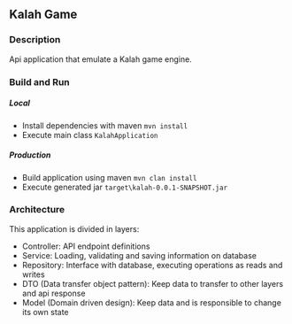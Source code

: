 ## Kalah Game

### Description
Api application that emulate a Kalah game engine.

### Build and Run

##### Local
- Install dependencies with maven `mvn install`
- Execute main class `KalahApplication`

##### Production
- Build application using maven `mvn clan install`
- Execute generated jar `target\kalah-0.0.1-SNAPSHOT.jar`

### Architecture
This application is divided in layers:
- Controller: API endpoint definitions
- Service: Loading, validating and saving information on database
- Repository: Interface with database, executing operations as reads and writes
- DTO (Data transfer object pattern): Keep data to transfer to other layers and api response
- Model (Domain driven design): Keep data and is responsible to change its own state